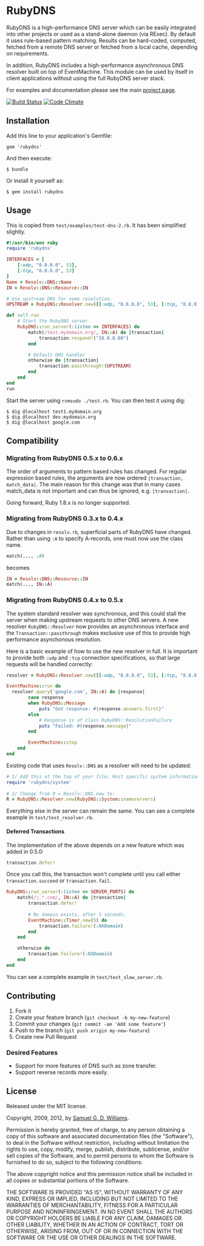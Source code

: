 # RubyDNS

RubyDNS is a high-performance DNS server which can be easily integrated into other projects or used as a stand-alone daemon (via RExec). By default it uses rule-based pattern matching. Results can be hard-coded, computed, fetched from a remote DNS server or fetched from a local cache, depending on requirements.

In addition, RubyDNS includes a high-performance asynchronous DNS resolver built on top of EventMachine. This module can be used by itself in client applications without using the full RubyDNS server stack.

For examples and documentation please see the main [project page][1].

[1]: http://www.oriontransfer.co.nz/gems/rubydns

[![Build Status](https://secure.travis-ci.org/ioquatix/rubydns.png)](http://travis-ci.org/ioquatix/rubydns)
[![Code Climate](https://codeclimate.com/github/ioquatix/rubydns.png)](https://codeclimate.com/github/ioquatix/rubydns)

## Installation

Add this line to your application's Gemfile:

    gem 'rubydns'

And then execute:

    $ bundle

Or install it yourself as:

    $ gem install rubydns

## Usage

This is copied from `test/examples/test-dns-2.rb`. It has been simplified slightly.

```ruby
#!/usr/bin/env ruby
require 'rubydns'

INTERFACES = [
	[:udp, "0.0.0.0", 53],
	[:tcp, "0.0.0.0", 53]
]
Name = Resolv::DNS::Name
IN = Resolv::DNS::Resource::IN

# Use upstream DNS for name resolution.
UPSTREAM = RubyDNS::Resolver.new([[:udp, "8.8.8.8", 53], [:tcp, "8.8.8.8", 53]])

def self.run
    # Start the RubyDNS server
    RubyDNS::run_server(:listen => INTERFACES) do
        match(/test.mydomain.org/, IN::A) do |transaction|
            transaction.respond!("10.0.0.80")
        end

        # Default DNS handler
        otherwise do |transaction|
            transaction.passthrough!(UPSTREAM)
        end
    end
end
run
```

Start the server using `rvmsudo ./test.rb`. You can then test it using dig:

```
$ dig @localhost test1.mydomain.org
$ dig @localhost dev.mydomain.org
$ dig @localhost google.com
```

## Compatibility

### Migrating from RubyDNS 0.5.x to 0.6.x ###

The order of arguments to pattern based rules has changed. For regular expression based rules, the arguments are now ordered `|transaction, match_data|`. The main reason for this change was that in many cases match_data is not important and can thus be ignored, e.g. `|transaction|`.

Going forward, Ruby 1.8.x is no longer supported.

### Migrating from RubyDNS 0.3.x to 0.4.x ###

Due to changes in `resolv.rb`, superficial parts of RubyDNS have changed. Rather than using `:A` to specify A-records, one must now use the class name.
```ruby
match(..., :A)
```
becomes
```ruby
IN = Resolv::DNS::Resource::IN
match(..., IN::A)
```
### Migrating from RubyDNS 0.4.x to 0.5.x ###

The system standard resolver was synchronous, and this could stall the server when making upstream requests to other DNS servers. A new resolver `RubyDNS::Resolver` now provides an asynchronous interface and the `Transaction::passthrough` makes exclusive use of this to provide high performance asynchonous resolution.

Here is a basic example of how to use the new resolver in full. It is important to provide both `:udp` and `:tcp` connection specifications, so that large requests will be handled correctly:
```ruby
resolver = RubyDNS::Resolver.new([[:udp, "8.8.8.8", 53], [:tcp, "8.8.8.8", 53]])

EventMachine::run do
  resolver.query('google.com', IN::A) do |response|
		case response
		when RubyDNS::Message
			puts "Got response: #{response.answers.first}"
		else
			# Response is of class RubyDNS::ResolutionFailure
			puts "Failed: #{response.message}"
		end

		EventMachine::stop
	end
end
```
Existing code that uses `Resolv::DNS` as a resolver will need to be updated:
```ruby
# 1/ Add this at the top of your file; Host specific system information:
require 'rubydns/system'
	
# 2/ Change from R = Resolv::DNS.new to:
R = RubyDNS::Resolver.new(RubyDNS::System::nameservers)
```
Everything else in the server can remain the same. You can see a complete example in `test/test_resolver.rb`.

#### Deferred Transactions ####

The implementation of the above depends on a new feature which was added in 0.5.0:

```ruby
transaction.defer!
```

Once you call this, the transaction won't complete until you call either `transaction.succeed` or `transaction.fail`.
```ruby
RubyDNS::run_server(:listen => SERVER_PORTS) do
	match(/\.*.com/, IN::A) do |transaction|
		transaction.defer!
		
		# No domain exists, after 5 seconds:
		EventMachine::Timer.new(5) do
			transaction.failure!(:NXDomain)
		end
	end

	otherwise do
		transaction.failure!(:NXDomain)
	end
end
```

You can see a complete example in `test/test_slow_server.rb`.

## Contributing

1. Fork it
2. Create your feature branch (`git checkout -b my-new-feature`)
3. Commit your changes (`git commit -am 'Add some feature'`)
4. Push to the branch (`git push origin my-new-feature`)
5. Create new Pull Request

### Desired Features

* Support for more features of DNS such as zone transfer.
* Support reverse records more easily.

## License

Released under the MIT license.

Copyright, 2009, 2012, by [Samuel G. D. Williams](http://www.codeotaku.com/samuel-williams).

Permission is hereby granted, free of charge, to any person obtaining a copy
of this software and associated documentation files (the "Software"), to deal
in the Software without restriction, including without limitation the rights
to use, copy, modify, merge, publish, distribute, sublicense, and/or sell
copies of the Software, and to permit persons to whom the Software is
furnished to do so, subject to the following conditions:

The above copyright notice and this permission notice shall be included in
all copies or substantial portions of the Software.

THE SOFTWARE IS PROVIDED "AS IS", WITHOUT WARRANTY OF ANY KIND, EXPRESS OR
IMPLIED, INCLUDING BUT NOT LIMITED TO THE WARRANTIES OF MERCHANTABILITY,
FITNESS FOR A PARTICULAR PURPOSE AND NONINFRINGEMENT. IN NO EVENT SHALL THE
AUTHORS OR COPYRIGHT HOLDERS BE LIABLE FOR ANY CLAIM, DAMAGES OR OTHER
LIABILITY, WHETHER IN AN ACTION OF CONTRACT, TORT OR OTHERWISE, ARISING FROM,
OUT OF OR IN CONNECTION WITH THE SOFTWARE OR THE USE OR OTHER DEALINGS IN
THE SOFTWARE.
